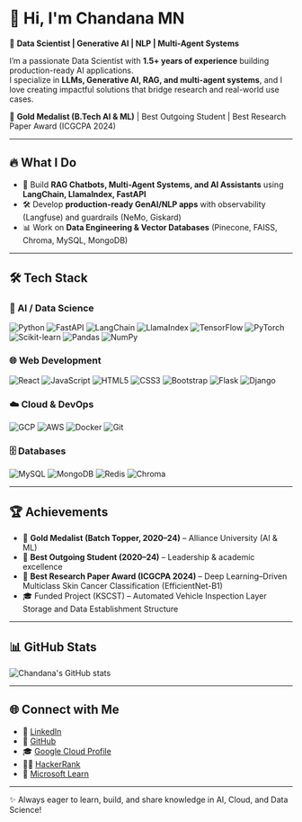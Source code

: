 # 👋 Hi, I'm Chandana MN  

🎯 **Data Scientist | Generative AI | NLP | Multi-Agent Systems**  

I’m a passionate Data Scientist with **1.5+ years of experience** building production-ready AI applications.  
I specialize in **LLMs, Generative AI, RAG, and multi-agent systems**, and I love creating impactful solutions that bridge research and real-world use cases.  

🏅 **Gold Medalist (B.Tech AI & ML)** | Best Outgoing Student | Best Research Paper Award (ICGCPA 2024)  

---

## 🔥 What I Do
- 🚀 Build **RAG Chatbots, Multi-Agent Systems, and AI Assistants** using **LangChain, LlamaIndex, FastAPI**   
- 🛠️ Develop **production-ready GenAI/NLP apps** with observability (Langfuse) and guardrails (NeMo, Giskard)  
- 📊 Work on **Data Engineering & Vector Databases** (Pinecone, FAISS, Chroma, MySQL, MongoDB)  

---

## 🛠️ Tech Stack  

### 🧠 AI / Data Science  
![Python](https://img.shields.io/badge/Python-3776AB?logo=python&logoColor=white)
![FastAPI](https://img.shields.io/badge/FastAPI-009688?logo=fastapi&logoColor=white)
![LangChain](https://img.shields.io/badge/LangChain-000000?logo=chainlink&logoColor=white)
![LlamaIndex](https://img.shields.io/badge/LlamaIndex-FF6F00?logo=llama&logoColor=white)
![TensorFlow](https://img.shields.io/badge/TensorFlow-FF6F00?logo=tensorflow&logoColor=white)
![PyTorch](https://img.shields.io/badge/PyTorch-EE4C2C?logo=pytorch&logoColor=white)
![Scikit-learn](https://img.shields.io/badge/Scikit--learn-F7931E?logo=scikitlearn&logoColor=white)
![Pandas](https://img.shields.io/badge/Pandas-150458?logo=pandas&logoColor=white)
![NumPy](https://img.shields.io/badge/Numpy-013243?logo=numpy&logoColor=white)

### 🌐 Web Development  
![React](https://img.shields.io/badge/React-20232A?logo=react&logoColor=61DAFB)
![JavaScript](https://img.shields.io/badge/JavaScript-F7DF1E?logo=javascript&logoColor=black)
![HTML5](https://img.shields.io/badge/HTML5-E34F26?logo=html5&logoColor=white)
![CSS3](https://img.shields.io/badge/CSS3-1572B6?logo=css3&logoColor=white)
![Bootstrap](https://img.shields.io/badge/Bootstrap-563D7C?logo=bootstrap&logoColor=white)
![Flask](https://img.shields.io/badge/Flask-000000?logo=flask&logoColor=white)
![Django](https://img.shields.io/badge/Django-092E20?logo=django&logoColor=white)

### ☁️ Cloud & DevOps  
![GCP](https://img.shields.io/badge/GCP-4285F4?logo=googlecloud&logoColor=white)
![AWS](https://img.shields.io/badge/AWS-232F3E?logo=amazonaws&logoColor=white)
![Docker](https://img.shields.io/badge/Docker-2496ED?logo=docker&logoColor=white)
![Git](https://img.shields.io/badge/Git-F05032?logo=git&logoColor=white)

### 🗄️ Databases  
![MySQL](https://img.shields.io/badge/MySQL-4479A1?logo=mysql&logoColor=white)
![MongoDB](https://img.shields.io/badge/MongoDB-4EA94B?logo=mongodb&logoColor=white)
![Redis](https://img.shields.io/badge/Redis-DC382D?logo=redis&logoColor=white)
![Chroma](https://img.shields.io/badge/Chroma-20232A?logo=database&logoColor=white)

---

## 🏆 Achievements
- 🥇 **Gold Medalist (Batch Topper, 2020–24)** – Alliance University (AI & ML)  
- 🏅 **Best Outgoing Student (2020–24)** – Leadership & academic excellence  
- 📜 **Best Research Paper Award (ICGCPA 2024)** – Deep Learning–Driven Multiclass Skin Cancer Classification (EfficientNet-B1)
- 🎓 Funded Project (KSCST) – Automated Vehicle Inspection Layer Storage and Data Establishment Structure  

---

## 📊 GitHub Stats
![Chandana's GitHub stats](https://github-readme-stats.vercel.app/api?username=ChandanaMN246&show_icons=true&theme=tokyonight)  

---

## 🌐 Connect with Me
- 💼 [LinkedIn](https://linkedin.com/in/chandana-m-n-b38041250)  
- 🐙 [GitHub](https://github.com/ChandanaMN246)  
- 🎓 [Google Cloud Profile](https://www.cloudskillsboost.google/public_profiles/028be525-eb3d-43da-b79c-684afaf2d19d)  
- 🧑‍💻 [HackerRank](https://www.hackerrank.com/chandanamn246?hr_r=1)  
- 📘 [Microsoft Learn](https://learn.microsoft.com/en-us/users/chandanamn-0966/)  

---
✨ Always eager to learn, build, and share knowledge in AI, Cloud, and Data Science!
